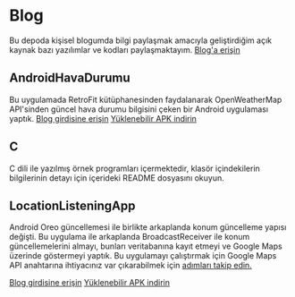 # Blog

Bu depoda kişisel blogumda bilgi paylaşmak amacıyla geliştirdiğim açık kaynak bazı yazılımlar ve kodları paylaşmaktayım. 
[Blog'a erişin](http://mkytr.com)

## AndroidHavaDurumu

Bu uygulamada RetroFit kütüphanesinden faydalanarak OpenWeatherMap API'sinden güncel hava durumu bilgisini çeken bir Android uygulaması yaptık.
[Blog girdisine erişin](http://www.mkytr.com/2017/09/android-icin-hava-durumu-uygulamas.html)
[Yüklenebilir APK indirin](https://drive.google.com/open?id=0B9eGrIuv8-9zaV9xSWNkZVZfV1E)

## C

C dili ile yazılmış örnek programları içermektedir, klasör içindekilerin bilgilerinin detayı için içerideki README dosyasını okuyun.

## LocationListeningApp

Android Oreo güncellemesi ile birlikte arkaplanda konum güncelleme yapısı değişti. Bu uygulama ile arkaplanda BroadcastReceiver ile konum güncellemelerini almayı, bunları veritabanına kayıt etmeyi ve Google Maps üzerinde göstermeyi yaptık. Bu uygulamayı çalıştırmak için Google Maps API anahtarına ihtiyacınız var çıkarabilmek için [adımları takip edin.](https://developers.google.com/maps/documentation/android/start#get-key)

[Blog girdisine erişin](http://www.mkytr.com/2018/02/android-icin-arkaplanda-konum-kaydeden.html)
[Yüklenebilir APK indirin](https://drive.google.com/open?id=1HU7Uycy2xztBq77Ijz6EuWOaPnqMdsmi)

